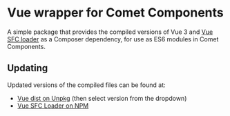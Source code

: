 # Vue wrapper for Comet Components

A simple package that provides the compiled versions of Vue 3
and [Vue SFC loader](https://github.com/FranckFreiburger/vue3-sfc-loader) as a Composer dependency, for use as
ES6 modules in Comet Components.

## Updating

Updated versions of the compiled files can be found at:

- [Vue dist on Unpkg](https://unpkg.com/browse/vue@3.5.13/dist/) (then select version from the dropdown)
- [Vue SFC Loader on NPM](https://www.npmjs.com/package/vue3-sfc-loader?activeTab=code)

